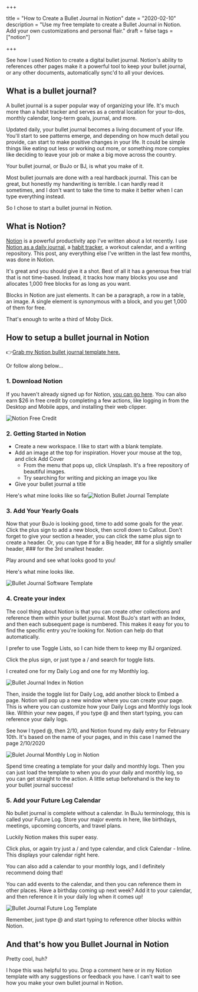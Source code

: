 +++

title = "How to Create a Bullet Journal in Notion"
date = "2020-02-10"
description = "Use my free template to create a Bullet Journal in Notion. Add your own customizations and personal flair."
draft = false
tags = ["notion"]

+++

See how I used Notion to create a digital bullet journal. Notion's ability to references other pages make it a powerful tool to keep your bullet journal, or any other documents, automatically sync'd to all your devices. 

## What is a bullet journal?

A bullet journal is a super popular way of organizing your life. It's much more than a habit tracker and serves as a central location for your to-dos, monthly calendar, long-term goals, journal, and more.

Updated daily, your bullet journal becomes a living document of your life. You'll start to see patterns emerge, and depending on how much detail you provide, can start to make positive changes in your life. It could be simple things like eating out less or working out more, or something more complex like deciding to leave your job or make a big move across the country.

Your bullet journal, or BuJo or BJ, is what you make of it.

Most bullet journals are done with a real hardback journal. This can be great, but honestly my handwriting is terrible. I can hardly read it sometimes, and I don't want to take the time to make it better when I can type everything instead.

So I chose to start a bullet journal in Notion.

## What is Notion?

[Notion](http://notion.so) is a powerful productivity app I've written about a lot recently. I use [Notion as a daily journal](https://nicklafferty.com/blog/my-notion-journal-templates/), a [habit tracker](https://nicklafferty.com/blog/how-i-ve-started-using-notion-to-track-my-life/), a workout calendar, and a writing repository. This post, any everything else I've written in the last few months, was done in Notion.

It's great and you should give it a shot. Best of all it has a generous free trial that is not time-based. Instead, it tracks how many blocks you use and allocates 1,000 free blocks for as long as you want.

Blocks in Notion are just elements. It can be a paragraph, a row in a table, an image. A single element is synonymous with a block, and you get 1,000 of them for free.

That's enough to write a third of Moby Dick.

## How to setup a bullet journal in Notion

👉[Grab my Notion bullet journal template here.](https://www.notion.so/nicklafferty/Notion-Bullet-Journal-Template-5d7c3d3b42fb4d1ea2aaec973e823cf7)

Or follow along below...

### 1. Download Notion

If you haven't already signed up for Notion, [you can go here](http://notion.so). You can also earn $26 in free credit by completing a few actions, like logging in from the Desktop and Mobile apps, and installing their web clipper.

![Notion Free Credit](https://i.postimg.cc/kg6J4HkQ/Screen-Shot-2020-02-10-at-4-34-17-PM.png)

### 2. Getting Started in Notion

- Create a new workspace. I like to start with a blank template.
- Add an image at the top for inspiration. Hover your mouse at the top, and click Add Cover
  - From the menu that pops up, click Unsplash. It's a free repository of beautiful images.
  - Try searching for writing and picking an image you like
- Give your bullet journal a title

Here's what mine looks like so far![Notion Bullet Journal Template](https://i.postimg.cc/kGg9dYQt/Screen-Shot-2020-02-10-at-4-39-45-PM.png)

### 3. Add Your Yearly Goals

Now that your BuJo is looking good, time to add some goals for the year. Click the plus sign to add a new block, then scroll down to Callout. Don't forget to give your section a header, you can click the same plus sign to create a header. Or, you can type # for a Big header, ## for a slightly smaller header, ### for the 3rd smallest header.

Play around and see what looks good to you!

Here's what mine looks like.

![Bullet Journal Software Template](https://i.postimg.cc/W3njCckv/Screen-Shot-2020-02-10-at-4-46-24-PM.png)

### 4. Create your index

The cool thing about Notion is that you can create other collections and reference them within your bullet journal. Most BuJo's start with an Index, and then each subsequent page is numbered. This makes it easy for you to find the specific entry you're looking for. Notion can help do that automatically.

I prefer to use Toggle Lists, so I can hide them to keep my BJ organized.

Click the plus sign, or just type a / and search for toggle lists.

I created one for my Daily Log and one for my Monthly log.

![Bullet Journal Index in Notion](https://i.postimg.cc/fRGw0KN6/Screen-Shot-2020-02-10-at-4-55-09-PM.png)

Then, inside the toggle list for Daily Log, add another block to Embed a page. Notion will pop up a new window where you can create your page. This is where you can customize how your Daily Logs and Monthly logs look like. Within your new pages, if you type @ and then start typing, you can reference your daily logs.

See how I typed @, then 2/10, and Notion found my daily entry for February 10th. It's based on the name of your pages, and in this case I named the page 2/10/2020

![Bulet Journal Monthly Log in Notion](https://i.postimg.cc/yN07hZ6W/Screen-Shot-2020-02-10-at-4-51-59-PM.png)

Spend time creating a template for your daily and monthly logs. Then you can just load the template to when you do your daily and monthly log, so you can get straight to the action. A little setup beforehand is the key to your bullet journal success!

### 5. Add your Future Log Calendar

No bullet journal is complete without a calendar. In BuJu terminology, this is called your Future Log. Store your major events in here, like birthdays, meetings, upcoming concerts, and travel plans.

Luckily Notion makes this super easy.

Click plus, or again try just a / and type calendar, and click Calendar - Inline. This displays your calendar right here.

You can also add a calendar to your monthly logs, and I definitely recommend doing that!

You can add events to the calendar, and then you can reference them in other places. Have a birthday coming up next week? Add it to your calendar, and then reference it in your daily log when it comes up!

![Bullet Journal Future Log Template](https://i.postimg.cc/nzZp3hM2/Screen-Shot-2020-02-10-at-5-05-11-PM.png)

Remember, just type @ and start typing to reference other blocks within Notion.

## And that's how you Bullet Journal in Notion

Pretty cool, huh?

I hope this was helpful to you. Drop a comment here or in my Notion template with any suggestions or feedback you have. I can't wait to see how you make your own bullet journal in Notion.